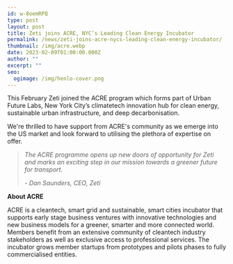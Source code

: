 ```yaml
---
id: w-8oemRPQ
type: post
layout: post
title: Zeti joins ACRE, NYC’s Leading Clean Energy Incubator
permalink: /news/zeti-joins-acre-nycs-leading-clean-energy-incubator/
thumbnail: /img/acre.webp
date: 2023-02-09T01:00:00.000Z
author: ""
excerpt: ""
seo:
  ogimage: /img/henlo-cover.png
---
```

This February Zeti joined the ACRE program which forms part of Urban Future Labs, New York City’s climatetech innovation hub for clean energy, sustainable urban infrastructure, and deep decarbonisation.

W﻿e're thrilled to have support from ACRE's community as we emerge into the US market and look forward to utilising the plethora of expertise on offer.

> *The ACRE programme opens up new doors of opportunity for Zeti and marks an exciting step in our mission towards a greener future for transport.*
>
> *\-﻿ Dan Saunders, CEO, Zeti*

**A﻿bout ACRE**

ACRE is a cleantech, smart grid and sustainable, smart cities incubator that supports early stage business ventures with innovative technologies and new business models for a greener, smarter and more connected world. Members benefit from an extensive community of cleantech industry stakeholders as well as exclusive access to professional services. The incubator grows member startups from prototypes and pilots phases to fully commercialised entities.